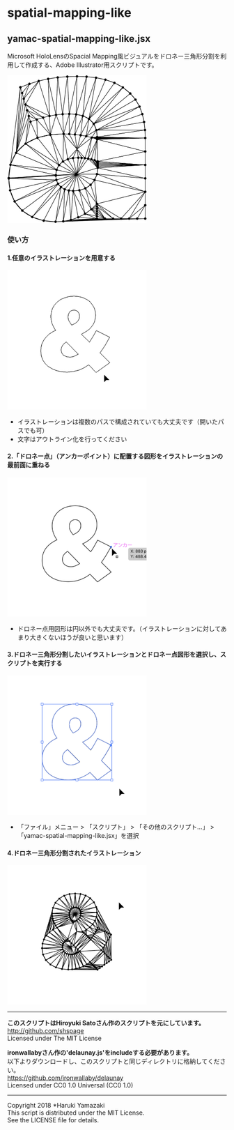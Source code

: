 # spatial-mapping-like
## yamac-spatial-mapping-like.jsx
Microsoft HoloLensのSpacial Mapping風ビジュアルをドロネー三角形分割を利用して作成する、Adobe Illustrator用スクリプトです。

<img src="readme-images/result.png" alt="スクリプト実行結果" width="320">

### 使い方
#### 1.任意のイラストレーションを用意する  
<img src="readme-images/usage01.png" alt="任意の画像を用意" width="320">  

- イラストレーションは複数のパスで構成されていても大丈夫です（開いたパスでも可）
- 文字はアウトライン化を行ってください


#### 2.「ドロネー点」（アンカーポイント）に配置する図形をイラストレーションの最前面に重ねる
<img src="readme-images/usage03.png" alt="ドロネー点用図形を配置" width="320">  

- ドロネー点用図形は円以外でも大丈夫です。（イラストレーションに対してあまり大きくないほうが良いと思います）


#### 3.ドロネー三角形分割したいイラストレーションとドロネー点図形を選択し、スクリプトを実行する
<img src="readme-images/usage04.png" alt="任意の画像を用意" width="320">  

- 「ファイル」メニュー > 「スクリプト」 > 「その他のスクリプト…」 > 「yamac-spatial-mapping-like.jsx」を選択


#### 4.ドロネー三角形分割されたイラストレーション  
<img src="readme-images/usage05.png" alt="任意の画像を用意" width="320"> 


---
**このスクリプトはHiroyuki Satoさん作のスクリプトを元にしています。**  
http://github.com/shspage  
Licensed under The MIT License

**ironwallabyさん作の'delaunay.js'をincludeする必要があります。**   
以下よりダウンロードし、このスクリプトと同じディレクトリに格納してください。  
https://github.com/ironwallaby/delaunay  
Licensed under CC0 1.0 Universal (CC0 1.0)

---
Copyright 2018 *Haruki Yamazaki  
This script is distributed under the MIT License.  
See the LICENSE file for details.
